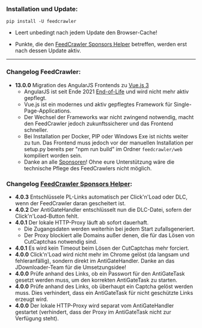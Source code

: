 ### Installation und Update:

`pip install -U feedcrawler`

- Leert unbedingt nach jedem Update den Browser-Cache!

- Punkte, die den [FeedCrawler Sponsors Helper](https://github.com/rix1337/RSScrawler/wiki/5.-FeedCrawler-Sponsors-Helper)  betreffen, werden erst nach dessen Update aktiv.

---

### Changelog FeedCrawler:

- **13.0.0** Migration des AngularJS Frontends zu [Vue.js 3](https://vuejs.org/)
  - AngularJS ist seit Ende 2021 [End-of-Life](https://docs.angularjs.org/misc/version-support-status) und wird nicht mehr aktiv gepflegt. 
  - Vue.js ist ein modernes und aktiv gepflegtes Framework für Single-Page-Applications.
  - Der Wechsel der Frameworks war nicht zwingend notwendig, macht den FeedCrawler jedoch zukunftssicherer und das Frontend schneller.
  - Bei Installation per Docker, PIP oder Windows Exe ist nichts weiter zu tun. Das Frontend muss jedoch vor der manuellen Installation per setup.py bereits per "npm run build" im Ordner `feedcrawler/web` kompiliert worden sein.
  - Danke an alle [Sponsoren](https://github.com/sponsors/rix1337/)! Ohne eure Unterstützung wäre die technische Pflege des FeedCrawlers nicht möglich.
  


### Changelog [FeedCrawler Sponsors Helper](https://github.com/rix1337/FeedCrawler/wiki/5.-FeedCrawler-Sponsors-Helper):

- **4.0.3** Entschlüssele PL-Links automatisch per Click'n'Load oder DLC, wenn der FeedCrawler daran gescheitert ist.
- **4.0.2** Der AntiGateHandler entschlüsselt nun die DLC-Datei, sofern der Click'n'Load-Button fehlt.
- **4.0.1** Der lokale HTTP-Proxy läuft ab sofort dauerhaft.
  - Die Zugangsdaten werden weiterhin bei jedem Start zufallsgeneriert.
  - Der Proxy blockiert alle Domains außer denen, die für das Lösen von CutCaptchas notwendig sind.
- **4.0.1** Es wird kein Timeout beim Lösen der CutCaptchas mehr forciert.
- **4.0.0** Click'n'Load wird nicht mehr im Chrome gelöst (da langsam und fehleranfällig), sondern direkt im AntiGateHandler. Danke an das JDownloader-Team für die Umsetzungsidee!
- **4.0.0** Prüfe anhand des Links, ob ein Passwort für den AntiGateTask gesetzt werden muss, um den korrekten AntiGateTask zu starten.
- **4.0.0** Prüfe anhand des Links, ob überhaupt ein Captcha gelöst werden muss. Dies verhindert, dass ein AntiGateTask für nicht geschützte Links erzeugt wird.
- **4.0.0** Der lokale HTTP-Proxy wird separat vom AntiGateHandler gestartet (verhindert, dass der Proxy im AntiGateTask nicht zur Verfügung steht). 
